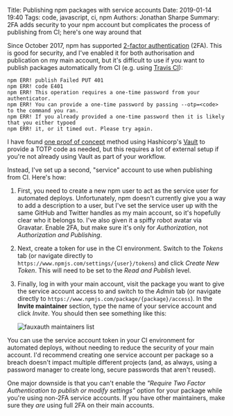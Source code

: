 Title: Publishing npm packages with service accounts 
Date: 2019-01-14 19:40
Tags: code, javascript, ci, npm 
Authors: Jonathan Sharpe
Summary: 2FA adds security to your npm account but complicates the process of publishing from CI; here's one way around that

Since October 2017, npm has supported [2-factor authentication][1] (2FA). This
is good for security, and I've enabled it for both authorisation and publication
on my main account, but it's difficult to use if you want to publish packages
automatically from CI (e.g. using [Travis CI][3]):

```
npm ERR! publish Failed PUT 401
npm ERR! code E401
npm ERR! This operation requires a one-time password from your authenticator.
npm ERR! You can provide a one-time password by passing --otp=<code> to the command you ran.
npm ERR! If you already provided a one-time password then it is likely that you either typoed
npm ERR! it, or it timed out. Please try again.
```

I have found [one proof of concept][2] method using Hashicorp's [Vault][4] to
provide a TOTP code as needed, but this requires a lot of external setup if
you're not already using Vault as part of your workflow.

Instead, I've set up a second, "service" account to use when publishing
from CI. Here's how:

1.  First, you need to create a new npm user to act as the service user for
    automated deploys. Unfortunately, npm doesn't currently give you a way to
    add a description to a user, but I've set the service user up with the same
    GitHub and Twitter handles as my main account, so it's hopefully clear who
    it belongs to. I've also given it a spiffy robot avatar via Gravatar. Enable
    2FA, but make sure it's only for _Authorization_, not _Authorization and
    Publishing_.

2.  Next, create a token for use in the CI environment. Switch to the _Tokens_
    tab (or navigate directly to `https://www.npmjs.com/settings/{user}/tokens`)
    and click _Create New Token_. This will need to be set to the _Read and
    Publish_ level.

3.  Finally, log in with your main account, visit the package you want to give
    the service account access to and switch to the _Admin_ tab (or navigate
    directly to `https://www.npmjs.com/package/{package}/access`). In the
    **Invite maintainer** section, type the name of your service account and
    click _Invite_. You should then see something like this:

    ![fauxauth maintainers list]({filename}/images/fauxauth-maintainers.png)

You can use the service account token in your CI environment for automated
deploys, without needing to reduce the security of your main account. I'd
recommend creating one service account per package so a breach doesn't impact
multiple different projects (and, as always, using a password manager to create
long, secure passwords that aren't reused).

One major downside is that you can't enable the _"Require Two Factor
Authentication to publish or modify settings"_ option for your package while
you're using non-2FA service accounts. If you have other maintainers, make sure
they _are_ using full 2FA on their main accounts.

[1]: https://blog.npmjs.org/post/166039777883/protect-your-npm-account-with-two-factor
[2]: https://medium.com/@sgyio/how-to-deploy-npm-package-with-2fa-enabled-on-write-49843bf493a8
[3]: https://docs.travis-ci.com/user/deployment/npm/
[4]: https://www.vaultproject.io/
